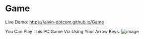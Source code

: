 # Game

Live Demo: https://alvin-dotcom.github.io/Game

You Can Play This PC Game Via Using Your Arrow Keys.
![image](https://github.com/alvin-dotcom/Game/assets/113367440/374f58e7-e4e1-41c0-aa45-d4bb6f86212e)
